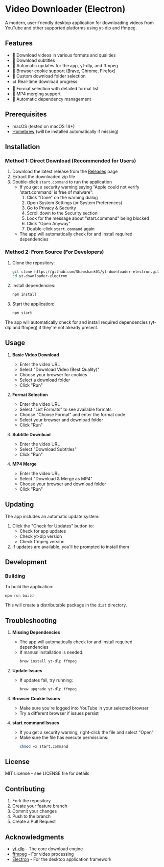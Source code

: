 # Video Downloader (Electron)

A modern, user-friendly desktop application for downloading videos from YouTube and other supported platforms using yt-dlp and ffmpeg.

## Features

- 🎥 Download videos in various formats and qualities
- 📝 Download subtitles
- 🔄 Automatic updates for the app, yt-dlp, and ffmpeg
- 🍪 Browser cookie support (Brave, Chrome, Firefox)
- 📂 Custom download folder selection
- 📊 Real-time download progress
- 🎯 Format selection with detailed format list
- 🔄 MP4 merging support
- 🚀 Automatic dependency management

## Prerequisites

- macOS (tested on macOS 14+)
- [Homebrew](https://brew.sh/) (will be installed automatically if missing)

## Installation

### Method 1: Direct Download (Recommended for Users)

1. Download the latest release from the [Releases](https://github.com/Shawshank01/yt-downloader-electron/releases) page
2. Extract the downloaded zip file
3. Double-click `start.command` to run the application
   - If you get a security warning saying "Apple could not verify 'start.command' is free of malware":
     1. Click "Done" on the warning dialog
     2. Open System Settings (or System Preferences)
     3. Go to Privacy & Security
     4. Scroll down to the Security section
     5. Look for the message about "start.command" being blocked
     6. Click "Open Anyway"
     7. Double-click `start.command` again
   - The app will automatically check for and install required dependencies

### Method 2: From Source (For Developers)

1. Clone the repository:
   ```bash
   git clone https://github.com/Shawshank01/yt-downloader-electron.git
   cd yt-downloader-electron
   ```

2. Install dependencies:
   ```bash
   npm install
   ```

3. Start the application:
   ```bash
   npm start
   ```

The app will automatically check for and install required dependencies (yt-dlp and ffmpeg) if they're not already present.

## Usage

1. **Basic Video Download**
   - Enter the video URL
   - Select "Download Video (Best Quality)"
   - Choose your browser for cookies
   - Select a download folder
   - Click "Run"

2. **Format Selection**
   - Enter the video URL
   - Select "List Formats" to see available formats
   - Choose "Choose Format" and enter the format code
   - Select your browser and download folder
   - Click "Run"

3. **Subtitle Download**
   - Enter the video URL
   - Select "Download Subtitles"
   - Click "Run"

4. **MP4 Merge**
   - Enter the video URL
   - Select "Download & Merge as MP4"
   - Choose your browser and download folder
   - Click "Run"

## Updating

The app includes an automatic update system:

1. Click the "Check for Updates" button to:
   - Check for app updates
   - Check yt-dlp version
   - Check ffmpeg version
2. If updates are available, you'll be prompted to install them

## Development

### Building

To build the application:

```bash
npm run build
```

This will create a distributable package in the `dist` directory.

## Troubleshooting

1. **Missing Dependencies**
   - The app will automatically check for and install required dependencies
   - If manual installation is needed:
     ```bash
     brew install yt-dlp ffmpeg
     ```

2. **Update Issues**
   - If updates fail, try running:
     ```bash
     brew upgrade yt-dlp ffmpeg
     ```

3. **Browser Cookie Issues**
   - Make sure you're logged into YouTube in your selected browser
   - Try a different browser if issues persist

4. **start.command Issues**
   - If you get a security warning, right-click the file and select "Open"
   - Make sure the file has execute permissions:
     ```bash
     chmod +x start.command
     ```

## License

MIT License - see LICENSE file for details

## Contributing

1. Fork the repository
2. Create your feature branch
3. Commit your changes
4. Push to the branch
5. Create a Pull Request

## Acknowledgments

- [yt-dlp](https://github.com/yt-dlp/yt-dlp) - The core download engine
- [ffmpeg](https://ffmpeg.org/) - For video processing
- [Electron](https://www.electronjs.org/) - For the desktop application framework
